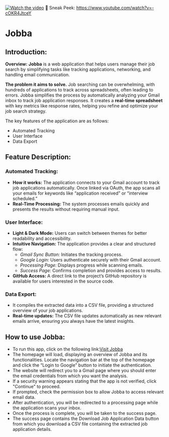 
[![Watch the video](http://img.youtube.com/vi/-cOKR4JtceY/maxresdefault.jpg)](https://www.youtube.com/watch?v=-cOKR4JtceY)
🎥 Sneak Peek: https://www.youtube.com/watch?v=-cOKR4JtceY

# Jobba
## Introduction:
**Overview:**
**Jobba** is a web application that helps users manage their job search by simplifying tasks like tracking applications, networking, and handling email communication. 

**The problem it aims to solve.**
Job searching can be overwhelming, with hundreds of applications to track across spreadsheets, often leading to errors. Jobba simplifies the process by automatically analyzing your Gmail inbox to track job application responses. It creates a **real-time spreadsheet** with key metrics like response rates, helping you refine and optimize your job search strategy.

The key features of the application are as follows:
- Automated Tracking
- User Interface
- Data Export

## Feature Description:
### Automated Tracking:
- **How it works:**  The application connects to your Gmail account to track job applications automatically. Once linked via OAuth, the app scans all your emails for keywords like “application received” or “interview scheduled.” 
- **Real-Time Processing:** The system processes emails quickly and presents the results without requiring manual input.

### User Interface:
- **Light & Dark Mode:** Users can switch between themes for better readability and accessibility.
- **Intuitive Navigation:** The application provides a clear and structured flow:
  - _Gmail Sync Button:_ Initiates the tracking process.
  - _Google Login:_ Users authenticate securely with their Gmail account.
  - _Processing Page:_ Displays progress while scanning emails.
  - _Success Page:_ Confirms completion and provides access to results.
- **GitHub Access:** A direct link to the project’s GitHub repository is available for users interested in the source code.

### Data Export:
- It compiles the extracted data into a CSV file, providing a structured overview of your job applications.
- **Real-time updates:** The CSV file updates automatically as new relevant emails arrive, ensuring you always have the latest insights.

## How to use Jobba:
- To run this app, click on the following link:[Visit Jobba](https://jobba.onrender.com/)
- The homepage will load, displaying an overview of Jobba and its functionalities. Locate the navigation bar at the top of the homepage and click the “Login to Google” button to initiate the authentication.
- The website will redirect you to a Gmail page where you should enter the email credentials from which you want the analysis.
- If a security warning appears stating that the app is not verified, click "Continue" to proceed.
- If prompted, check the permission box to allow Jobba to access relevant email data.
- After authentication, you will be redirected to a processing page while the application scans your inbox.
- Once the process is complete, you will be taken to the success page.
- The success page contains the Download Job Application Data button from which you download a CSV file containing the extracted job application details.

